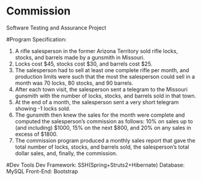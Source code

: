 # Commission
Software Testing and Assurance Project

#Program Specification:
1. A rifle salesperson in the former Arizona Territory sold rifle locks, stocks, and barrels made by a gunsmith in Missouri. 
2. Locks cost $45, stocks cost $30, and barrels cost $25. 
3. The salesperson had to sell at least one complete rifle per month, and production limits were such that the most the salesperson could sell in a month was 70 locks, 80 stocks, and 90 barrels. 
4. After each town visit, the salesperson sent a telegram to the Missouri gunsmith with the number of locks, stocks, and barrels sold in that town. 
5. At the end of a month, the salesperson sent a very short telegram showing -1 locks sold. 
6. The gunsmith then knew the sales for the month were complete and computed the salesperson’s commission as follows: 10% on sales up to (and including) $1000, 15% on the next $800, and 20% on any sales in excess of $1800. 
7. The commission program produced a monthly sales report that gave the total number of locks, stocks, and barrels sold, the salesperson’s total dollar sales, and, finally, the commission.

#Dev Tools
Dev Framework: SSH(Spring+Struts2+Hibernate)
Database: MySQL
Front-End: Bootstrap




